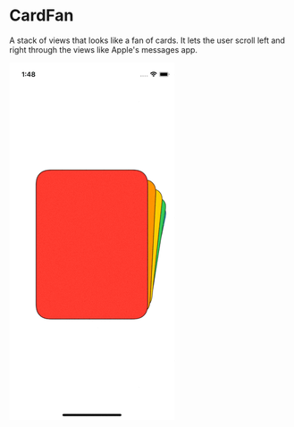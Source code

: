 # CardFan

A stack of views that looks like a fan of cards. It lets the user scroll left and right through the views like Apple's
messages app.

![](https://github.com/igerm/CardFan/blob/main/doc/example.gif)
